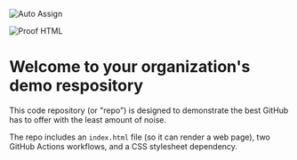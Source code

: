 ![Auto Assign](https://github.com/antalyaesc1/demo-repository/actions/workflows/auto-assign.yml/badge.svg)

![Proof HTML](https://github.com/antalyaesc1/demo-repository/actions/workflows/proof-html.yml/badge.svg)

# Welcome to your organization's demo respository
This code repository (or "repo") is designed to demonstrate the best GitHub has to offer with the least amount of noise.

The repo includes an `index.html` file (so it can render a web page), two GitHub Actions workflows, and a CSS stylesheet dependency.
